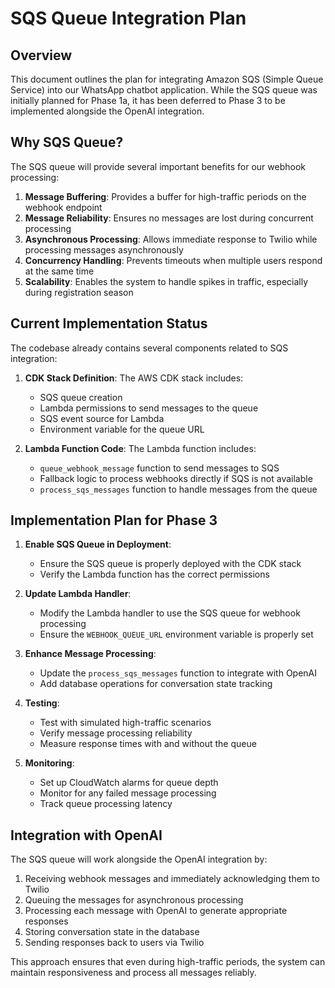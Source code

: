 # SQS Queue Integration Plan

## Overview

This document outlines the plan for integrating Amazon SQS (Simple Queue Service) into our WhatsApp chatbot application. While the SQS queue was initially planned for Phase 1a, it has been deferred to Phase 3 to be implemented alongside the OpenAI integration.

## Why SQS Queue?

The SQS queue will provide several important benefits for our webhook processing:

1. **Message Buffering**: Provides a buffer for high-traffic periods on the webhook endpoint
2. **Message Reliability**: Ensures no messages are lost during concurrent processing
3. **Asynchronous Processing**: Allows immediate response to Twilio while processing messages asynchronously
4. **Concurrency Handling**: Prevents timeouts when multiple users respond at the same time
5. **Scalability**: Enables the system to handle spikes in traffic, especially during registration season

## Current Implementation Status

The codebase already contains several components related to SQS integration:

1. **CDK Stack Definition**: The AWS CDK stack includes:
   - SQS queue creation
   - Lambda permissions to send messages to the queue
   - SQS event source for Lambda
   - Environment variable for the queue URL

2. **Lambda Function Code**: The Lambda function includes:
   - `queue_webhook_message` function to send messages to SQS
   - Fallback logic to process webhooks directly if SQS is not available
   - `process_sqs_messages` function to handle messages from the queue

## Implementation Plan for Phase 3

1. **Enable SQS Queue in Deployment**:
   - Ensure the SQS queue is properly deployed with the CDK stack
   - Verify the Lambda function has the correct permissions

2. **Update Lambda Handler**:
   - Modify the Lambda handler to use the SQS queue for webhook processing
   - Ensure the `WEBHOOK_QUEUE_URL` environment variable is properly set

3. **Enhance Message Processing**:
   - Update the `process_sqs_messages` function to integrate with OpenAI
   - Add database operations for conversation state tracking

4. **Testing**:
   - Test with simulated high-traffic scenarios
   - Verify message processing reliability
   - Measure response times with and without the queue

5. **Monitoring**:
   - Set up CloudWatch alarms for queue depth
   - Monitor for any failed message processing
   - Track queue processing latency

## Integration with OpenAI

The SQS queue will work alongside the OpenAI integration by:

1. Receiving webhook messages and immediately acknowledging them to Twilio
2. Queuing the messages for asynchronous processing
3. Processing each message with OpenAI to generate appropriate responses
4. Storing conversation state in the database
5. Sending responses back to users via Twilio

This approach ensures that even during high-traffic periods, the system can maintain responsiveness and process all messages reliably. 